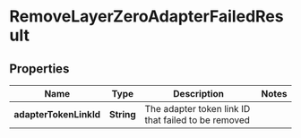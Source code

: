 

# RemoveLayerZeroAdapterFailedResult


## Properties

| Name | Type | Description | Notes |
|------------ | ------------- | ------------- | -------------|
|**adapterTokenLinkId** | **String** | The adapter token link ID that failed to be removed |  |



